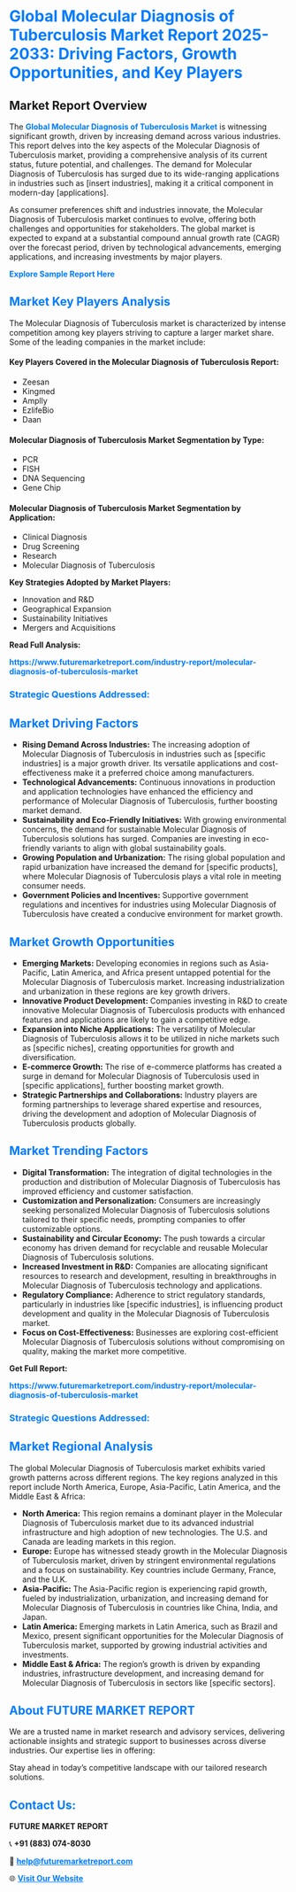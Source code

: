 <h1 style="color: #007BFF;">Global Molecular Diagnosis of Tuberculosis Market Report 2025-2033: Driving Factors, Growth Opportunities, and Key Players</h1>

<section id="overview">
<h2>Market Report Overview</h2>
<p>The <a href="https://www.futuremarketreport.com/industry-report/molecular-diagnosis-of-tuberculosis-market" style="color: #007BFF; text-decoration: none;"><strong>Global Molecular Diagnosis of Tuberculosis Market</strong></a> is witnessing significant growth, driven by increasing demand across various industries. This report delves into the key aspects of the Molecular Diagnosis of Tuberculosis market, providing a comprehensive analysis of its current status, future potential, and challenges. The demand for Molecular Diagnosis of Tuberculosis has surged due to its wide-ranging applications in industries such as [insert industries], making it a critical component in modern-day [applications].</p>
<p>As consumer preferences shift and industries innovate, the Molecular Diagnosis of Tuberculosis market continues to evolve, offering both challenges and opportunities for stakeholders. The global market is expected to expand at a substantial compound annual growth rate (CAGR) over the forecast period, driven by technological advancements, emerging applications, and increasing investments by major players.</p>
</section>

<section id="overview">
<p><a href="https://www.futuremarketreport.com/request-sample/reportId=123170" style="color: #007BFF; text-decoration: none;"><strong>Explore Sample Report Here</strong></a></p>
</section>

<section id="key-players">
<h2 style="color: #007BFF;">Market Key Players Analysis</h2>
<p>The Molecular Diagnosis of Tuberculosis market is characterized by intense competition among key players striving to capture a larger market share. Some of the leading companies in the market include:</p>
<h4>Key Players Covered in the Molecular Diagnosis of Tuberculosis Report:</h4>
<ul><li>Zeesan</li><li>Kingmed</li><li>Amplly</li><li>EzlifeBio</li><li>Daan</li></ul>
<h4>Molecular Diagnosis of Tuberculosis Market Segmentation by Type:</h4>
<ul><li>PCR</li><li>FISH</li><li>DNA Sequencing</li><li>Gene Chip</li></ul>

<h4>Molecular Diagnosis of Tuberculosis Market Segmentation by Application:</h4>
<ul><li>Clinical Diagnosis</li><li>Drug Screening</li><li>Research</li><li>Molecular Diagnosis of Tuberculosis</li></ul>
<p><strong>Key Strategies Adopted by Market Players:</strong></p>
<ul>
<li>Innovation and R&D</li>
<li>Geographical Expansion</li>
<li>Sustainability Initiatives</li>
<li>Mergers and Acquisitions</li>
</ul>
</section>

<section>
<p><strong>Read Full Analysis: </strong></p><a href="https://www.futuremarketreport.com/industry-report/molecular-diagnosis-of-tuberculosis-market" style="color: #007BFF; text-decoration: none;"><strong>https://www.futuremarketreport.com/industry-report/molecular-diagnosis-of-tuberculosis-market</strong></a>
<h3 style="color: #007BFF;">Strategic Questions Addressed:</h3>
</section>

<section id="driving-factors">
<h2 style="color: #007BFF;">Market Driving Factors</h2>
<ul>
<li><strong>Rising Demand Across Industries:</strong> The increasing adoption of Molecular Diagnosis of Tuberculosis in industries such as [specific industries] is a major growth driver. Its versatile applications and cost-effectiveness make it a preferred choice among manufacturers.</li>
<li><strong>Technological Advancements:</strong> Continuous innovations in production and application technologies have enhanced the efficiency and performance of Molecular Diagnosis of Tuberculosis, further boosting market demand.</li>
<li><strong>Sustainability and Eco-Friendly Initiatives:</strong> With growing environmental concerns, the demand for sustainable Molecular Diagnosis of Tuberculosis solutions has surged. Companies are investing in eco-friendly variants to align with global sustainability goals.</li>
<li><strong>Growing Population and Urbanization:</strong> The rising global population and rapid urbanization have increased the demand for [specific products], where Molecular Diagnosis of Tuberculosis plays a vital role in meeting consumer needs.</li>
<li><strong>Government Policies and Incentives:</strong> Supportive government regulations and incentives for industries using Molecular Diagnosis of Tuberculosis have created a conducive environment for market growth.</li>
</ul>
</section>

<section id="growth-opportunities">
<h2 style="color: #007BFF;">Market Growth Opportunities</h2>
<ul>
<li><strong>Emerging Markets:</strong> Developing economies in regions such as Asia-Pacific, Latin America, and Africa present untapped potential for the Molecular Diagnosis of Tuberculosis market. Increasing industrialization and urbanization in these regions are key growth drivers.</li>
<li><strong>Innovative Product Development:</strong> Companies investing in R&D to create innovative Molecular Diagnosis of Tuberculosis products with enhanced features and applications are likely to gain a competitive edge.</li>
<li><strong>Expansion into Niche Applications:</strong> The versatility of Molecular Diagnosis of Tuberculosis allows it to be utilized in niche markets such as [specific niches], creating opportunities for growth and diversification.</li>
<li><strong>E-commerce Growth:</strong> The rise of e-commerce platforms has created a surge in demand for Molecular Diagnosis of Tuberculosis used in [specific applications], further boosting market growth.</li>
<li><strong>Strategic Partnerships and Collaborations:</strong> Industry players are forming partnerships to leverage shared expertise and resources, driving the development and adoption of Molecular Diagnosis of Tuberculosis products globally.</li>
</ul>
</section>

<section id="trending-factors">
<h2 style="color: #007BFF;">Market Trending Factors</h2>
<ul>
<li><strong>Digital Transformation:</strong> The integration of digital technologies in the production and distribution of Molecular Diagnosis of Tuberculosis has improved efficiency and customer satisfaction.</li>
<li><strong>Customization and Personalization:</strong> Consumers are increasingly seeking personalized Molecular Diagnosis of Tuberculosis solutions tailored to their specific needs, prompting companies to offer customizable options.</li>
<li><strong>Sustainability and Circular Economy:</strong> The push towards a circular economy has driven demand for recyclable and reusable Molecular Diagnosis of Tuberculosis solutions.</li>
<li><strong>Increased Investment in R&D:</strong> Companies are allocating significant resources to research and development, resulting in breakthroughs in Molecular Diagnosis of Tuberculosis technology and applications.</li>
<li><strong>Regulatory Compliance:</strong> Adherence to strict regulatory standards, particularly in industries like [specific industries], is influencing product development and quality in the Molecular Diagnosis of Tuberculosis market.</li>
<li><strong>Focus on Cost-Effectiveness:</strong> Businesses are exploring cost-efficient Molecular Diagnosis of Tuberculosis solutions without compromising on quality, making the market more competitive.</li>
</ul>
</section>

<section>
<p><strong>Get Full Report: </strong></p><a href="https://www.futuremarketreport.com/industry-report/molecular-diagnosis-of-tuberculosis-market" style="color: #007BFF; text-decoration: none;"><strong>https://www.futuremarketreport.com/industry-report/molecular-diagnosis-of-tuberculosis-market</strong></a>
<h3 style="color: #007BFF;">Strategic Questions Addressed:</h3>
</section>


<section id="regional-analysis">
<h2 style="color: #007BFF;">Market Regional Analysis</h2>
<p>The global Molecular Diagnosis of Tuberculosis market exhibits varied growth patterns across different regions. The key regions analyzed in this report include North America, Europe, Asia-Pacific, Latin America, and the Middle East & Africa:</p>
<ul>
<li><strong>North America:</strong> This region remains a dominant player in the Molecular Diagnosis of Tuberculosis market due to its advanced industrial infrastructure and high adoption of new technologies. The U.S. and Canada are leading markets in this region.</li>
<li><strong>Europe:</strong> Europe has witnessed steady growth in the Molecular Diagnosis of Tuberculosis market, driven by stringent environmental regulations and a focus on sustainability. Key countries include Germany, France, and the U.K.</li>
<li><strong>Asia-Pacific:</strong> The Asia-Pacific region is experiencing rapid growth, fueled by industrialization, urbanization, and increasing demand for Molecular Diagnosis of Tuberculosis in countries like China, India, and Japan.</li>
<li><strong>Latin America:</strong> Emerging markets in Latin America, such as Brazil and Mexico, present significant opportunities for the Molecular Diagnosis of Tuberculosis market, supported by growing industrial activities and investments.</li>
<li><strong>Middle East & Africa:</strong> The region’s growth is driven by expanding industries, infrastructure development, and increasing demand for Molecular Diagnosis of Tuberculosis in sectors like [specific sectors].</li>
</ul>
</section>

<footer>
<h2 style="color: #007BFF;">About FUTURE MARKET REPORT</h2>
<p>We are a trusted name in market research and advisory services, delivering actionable insights and strategic support to businesses across diverse industries. Our expertise lies in offering:</p>

<p>Stay ahead in today’s competitive landscape with our tailored research solutions.</p>

<h2 style="color: #007BFF;">Contact Us:</h2>
<p><strong>FUTURE MARKET REPORT</strong></p>
<p>📞 <strong>+91 (883) 074-8030</strong></p>
<p>📧 <strong><a href="mailto:help@futuremarketreport.com" style="color: #007BFF;">help@futuremarketreport.com</a></strong></p>
<p>🌐 <strong><a href="https://www.futuremarketreport.com/" style="color: #007BFF;">Visit Our Website</a></strong></p>
</footer>
